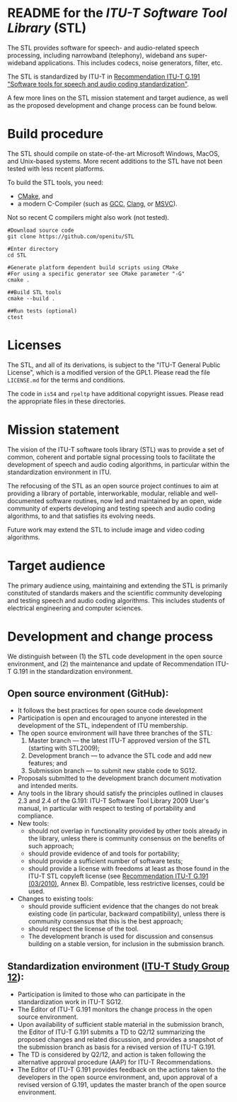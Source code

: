 README for the _ITU-T Software Tool Library_ (STL)
===

The STL provides software for speech- and audio-related speech processing, including narrowband (telephony), wideband ans super-wideband applications. 
This includes codecs, noise generators, filter, etc.

The STL is standardized by ITU-T in [Recommendation ITU-T G.191 "Software tools for speech and audio coding standardization"](http://itu.int/ITU-T/G.191).

A few more lines on the STL mission statement and target audience, as well as the proposed development and change process can be found below. 

# Build procedure
The STL should compile on state-of-the-art Microsoft Windows, MacOS, and Unix-based systems.
More recent additions to the STL have not been tested with less recent platforms.

To build the STL tools, you need:
* [CMake](https://cmake.org/), and
* a modern C-Compiler (such as [GCC](https://gcc.gnu.org/), [Clang](https://clang.llvm.org/), or [MSVC](http://landinghub.visualstudio.com/visual-cpp-build-tools)).

Not so recent C compilers might also work (not tested).

```shell
#Download source code
git clone https://github.com/openitu/STL

#Enter directory
cd STL

#Generate platform dependent build scripts using CMake
#For using a specific generator see CMake parameter "-G"
cmake .

##Build STL tools
cmake --build .

##Run tests (optional)
ctest
```

# Licenses
The STL, and all of its derivations, is subject to the "ITU-T General Public License", which is a modified version of the GPL1.
Please read the file `LICENSE.md` for the terms and conditions.

The code in `is54` and `rpeltp` have additional copyright issues.
Please read the appropriate files in these directories.

# Mission statement
The vision of the ITU-T software tools library (STL) was to provide a set of common, coherent and portable signal processing tools to facilitate the development of speech and audio coding algorithms, in particular within the standardization environment in ITU.

The refocusing of the STL as an open source project continues to aim at providing a library of portable, interworkable, modular, reliable and well-documented software routines, now led and maintained by an open, wide community of experts developing and testing speech and audio coding algorithms, to and that satisfies its evolving needs. 

Future work may extend the STL to include image and video coding algorithms.

# Target audience
The primary audience using, maintaining and extending the STL is primarily constituted of standards makers and the scientific community developing and testing speech and audio coding algorithms. This includes students of electrical engineering and computer sciences.

# Development and change process
We distinguish between (1) the STL code development in the open source environment, and (2) the maintenance and update of Recommendation ITU-T G.191 in the standardization environment.

## Open source environment (GitHub):
*   It follows the best practices for open source code development
*   Participation is open and encouraged to anyone interested in the development of the STL, independent of ITU membership.
*   The open source environment will have three branches of the STL:
    1.   Master branch — the latest ITU-T approved version of the STL (starting with STL2009);
    2.   Development branch — to advance the STL code and add new features; and
    3.   Submission branch — to submit new stable code to SG12.
*   Proposals submitted to the development branch document motivation and intended merits.
*   Any tools in the library should satisfy the principles outlined in clauses 2.3 and 2.4 of the G.191: ITU-T Software Tool Library 2009 User's manual, in particular with respect to testing of portability and compliance.
*   New tools: 
    *   should not overlap in functionality provided by other tools already in the library, unless there is community consensus on the benefits of such approach;
    *   should provide evidence of and tools for portability;
    *   should provide a sufficient number of software tests;
    *   should provide a license with freedoms at least as those found in the ITU-T STL copyleft license (see [Recommendation ITU-T G.191 (03/2010)](https://www.itu.int/rec/T-REC-G.191-201003-I), Annex B). Compatible, less restrictive licenses, could be used.
*   Changes to existing tools: 
    *   should provide sufficient evidence that the changes do not break existing code (in particular, backward compatibility), unless there is community consensus that this is the best approach;
    *   should respect the license of the tool.
    *   The development branch is used for discussion and consensus building on a stable version, for inclusion in the submission branch.
    
## Standardization environment ([ITU-T Study Group 12](https://itu.int/go/tsg12)):
*   Participation is limited to those who can participate in the standardization work in ITU-T SG12.
*   The Editor of ITU-T G.191 monitors the change process in the open source environment. 
*   Upon availability of sufficient stable material in the submission branch, the Editor of ITU-T G.191 submits a TD to Q2/12 summarizing the proposed changes and related discussion, and provides a snapshot of the submission branch as basis for a revised version of ITU-T G.191.
*   The TD is considered by Q2/12, and action is taken following the alternative approval procedure (AAP) for ITU-T Recommendations.
*   The Editor of ITU-T G.191 provides feedback on the actions taken to the developers in the open source environment, and, upon approval of a revised version of G.191, updates the master branch of the open source environment.
